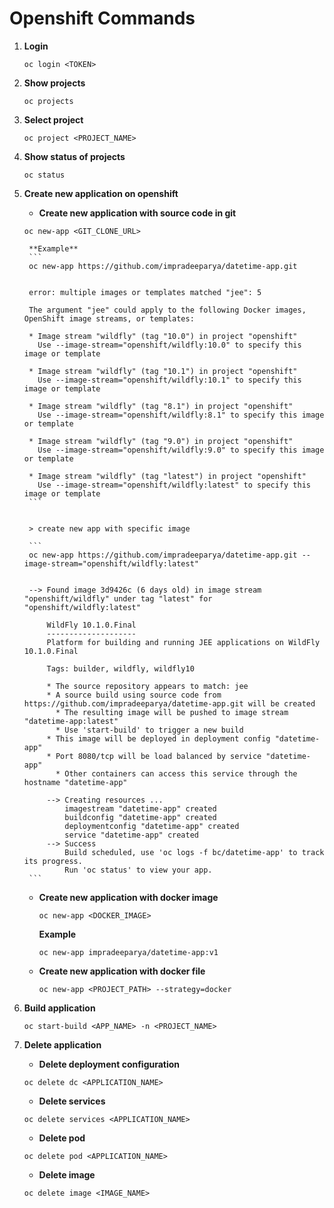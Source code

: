 # Openshift Commands

1. **Login**
    ```
    oc login <TOKEN>
    ```
2. **Show projects**
    ```
    oc projects
    ```
3. **Select project**
    ```
    oc project <PROJECT_NAME>
    ```
4. **Show status of projects**
    ```
    oc status
    ```
5. **Create new application on openshift**

    - **Create new application with source code in git**
    ```
    oc new-app <GIT_CLONE_URL>
    ```

        **Example**
        ```
        oc new-app https://github.com/impradeeparya/datetime-app.git


        error: multiple images or templates matched "jee": 5

        The argument "jee" could apply to the following Docker images, OpenShift image streams, or templates:

        * Image stream "wildfly" (tag "10.0") in project "openshift"
          Use --image-stream="openshift/wildfly:10.0" to specify this image or template

        * Image stream "wildfly" (tag "10.1") in project "openshift"
          Use --image-stream="openshift/wildfly:10.1" to specify this image or template

        * Image stream "wildfly" (tag "8.1") in project "openshift"
          Use --image-stream="openshift/wildfly:8.1" to specify this image or template

        * Image stream "wildfly" (tag "9.0") in project "openshift"
          Use --image-stream="openshift/wildfly:9.0" to specify this image or template

        * Image stream "wildfly" (tag "latest") in project "openshift"
          Use --image-stream="openshift/wildfly:latest" to specify this image or template
        ```


        > create new app with specific image

        ```
        oc new-app https://github.com/impradeeparya/datetime-app.git --image-stream="openshift/wildfly:latest"


        --> Found image 3d9426c (6 days old) in image stream "openshift/wildfly" under tag "latest" for "openshift/wildfly:latest"

            WildFly 10.1.0.Final
            --------------------
            Platform for building and running JEE applications on WildFly 10.1.0.Final

            Tags: builder, wildfly, wildfly10

            * The source repository appears to match: jee
            * A source build using source code from https://github.com/impradeeparya/datetime-app.git will be created
              * The resulting image will be pushed to image stream "datetime-app:latest"
              * Use 'start-build' to trigger a new build
            * This image will be deployed in deployment config "datetime-app"
            * Port 8080/tcp will be load balanced by service "datetime-app"
              * Other containers can access this service through the hostname "datetime-app"

            --> Creating resources ...
                imagestream "datetime-app" created
                buildconfig "datetime-app" created
                deploymentconfig "datetime-app" created
                service "datetime-app" created
            --> Success
                Build scheduled, use 'oc logs -f bc/datetime-app' to track its progress.
                Run 'oc status' to view your app.
        ```

    - **Create new application with docker image**

        ```
        oc new-app <DOCKER_IMAGE>
        ```

        **Example**
        ```
        oc new-app impradeeparya/datetime-app:v1
        ```

    - **Create new application with docker file**
        ```
        oc new-app <PROJECT_PATH> --strategy=docker
        ```


6. **Build application**
    ```
    oc start-build <APP_NAME> -n <PROJECT_NAME>
    ```

7. **Delete application**
    - **Delete deployment configuration**
    ```
    oc delete dc <APPLICATION_NAME>
    ```

    - **Delete services**
    ```
    oc delete services <APPLICATION_NAME>
    ```

    - **Delete pod**
    ```
    oc delete pod <APPLICATION_NAME>
    ```

    - **Delete image**
    ```
    oc delete image <IMAGE_NAME>
    ```
